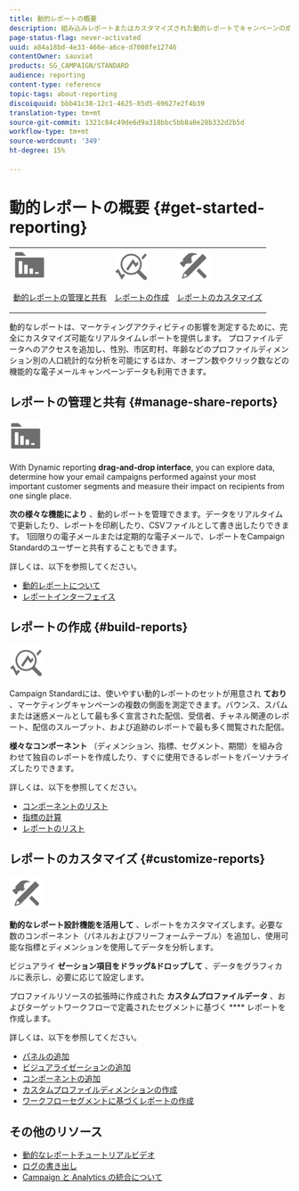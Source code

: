 ```yaml
---
title: 動的レポートの概要
description: 組み込みレポートまたはカスタマイズされた動的レポートでキャンペーンの成功を分析します。
page-status-flag: never-activated
uuid: a84a18bd-4e33-466e-a6ce-d7008fe12746
contentOwner: sauviat
products: SG_CAMPAIGN/STANDARD
audience: reporting
content-type: reference
topic-tags: about-reporting
discoiquuid: bbb41c38-12c1-4625-85d5-69627e2f4b39
translation-type: tm+mt
source-git-commit: 1321c84c49de6d9a318bbc5bb8a0e28b332d2b5d
workflow-type: tm+mt
source-wordcount: '349'
ht-degree: 15%

---
```



# 動的レポートの概要 {#get-started-reporting}

<table>
<tr>
<td><img src="assets/do-not-localize/icon_manage.svg" width="60px"><p><a href="#manage-share-reports">動的レポートの管理と共有</a></p></td>
<td><img src="assets/do-not-localize/icon_build.svg" width="60px"><p><a href="#build-reports">レポートの作成</a></p></td>
<td><img src="assets/do-not-localize/icon_customize.svg" width="60px"><p><a href="#customize-reports">レポートのカスタマイズ</a></p></td></tr>
</table>

動的なレポートは、マーケティングアクティビティの影響を測定するために、完全にカスタマイズ可能なリアルタイムレポートを提供します。 プロファイルデータへのアクセスを追加し、性別、市区町村、年齢などのプロファイルディメンション別の人口統計的な分析を可能にするほか、オープン数やクリック数などの機能的な電子メールキャンペーンデータも利用できます。

## レポートの管理と共有 {#manage-share-reports}

<img src="assets/do-not-localize/icon_manage.svg" width="60px">

With Dynamic reporting **drag-and-drop interface**, you can explore data, determine how your email campaigns performed against your most important customer segments and measure their impact on recipients from one single place.

**次の様々な機能により** 、動的レポートを管理できます。データをリアルタイムで更新したり、レポートを印刷したり、CSVファイルとして書き出したりできます。 1回限りの電子メールまたは定期的な電子メールで、レポートをCampaign Standardのユーザーと共有することもできます。

詳しくは、以下を参照してください。

* [動的レポートについて](../../reporting/using/about-dynamic-reports.md)
* [レポートインターフェイス](../../reporting/using/reporting-interface.md)

## レポートの作成 {#build-reports}

<img src="assets/do-not-localize/icon_build.svg" width="60px">

Campaign Standardには、使いやすい動的レポートのセットが用意され **ており** 、マーケティングキャンペーンの複数の側面を測定できます。バウンス、スパムまたは迷惑メールとして最も多く宣言された配信、受信者、チャネル関連のレポート、配信のスループット、および追跡のレポートで最も多く閲覧された配信。

**様々なコンポーネント** （ディメンション、指標、セグメント、期間）を組み合わせて独自のレポートを作成したり、すぐに使用できるレポートをパーソナライズしたりできます。

詳しくは、以下を参照してください。

* [コンポーネントのリスト](../../reporting/using/list-of-components-.md)
* [指標の計算](../../reporting/using/indicator-calculation.md)
* [レポートのリスト](../../reporting/using/defining-the-report-period.md)

## レポートのカスタマイズ {#customize-reports}

<img src="assets/do-not-localize/icon_customize.svg" width="60px">

**動的なレポート設計機能を活用して** 、レポートをカスタマイズします。必要な数のコンポーネント（パネルおよびフリーフォームテーブル）を追加し、使用可能な指標とディメンションを使用してデータを分析します。

ビジュアライ **ゼーション項目をドラッグ&amp;ドロップして** 、データをグラフィカルに表示し、必要に応じて設定します。

プロファイルリソースの拡張時に作成された **カスタムプロファイルデータ** 、およびターゲットワークフローで定義されたセグメントに基づく **** レポートを作成します。

詳しくは、以下を参照してください。

* [パネルの追加](../../reporting/using/adding-panels.md)
* [ビジュアライゼーションの追加](../../reporting/using/adding-visualizations.md)
* [コンポーネントの追加](../../reporting/using/adding-components.md)
* [カスタムプロファイルディメンションの作成](../../reporting/using/creating-a-custom-profile-dimension.md)
* [ワークフローセグメントに基づくレポートの作成](../../reporting/using/creating-a-report-workflow-segment.md)

## その他のリソース

* [動的なレポートチュートリアルビデオ](https://docs.adobe.com/content/help/en/campaign-standard-learn/tutorials/reporting/exploring-reports.html)
* [ログの書き出し](../../automating/using/exporting-logs.md)
* [Campaign と Analytics の統合について](../../integrating/using/about-campaign-analytics-integration.md)